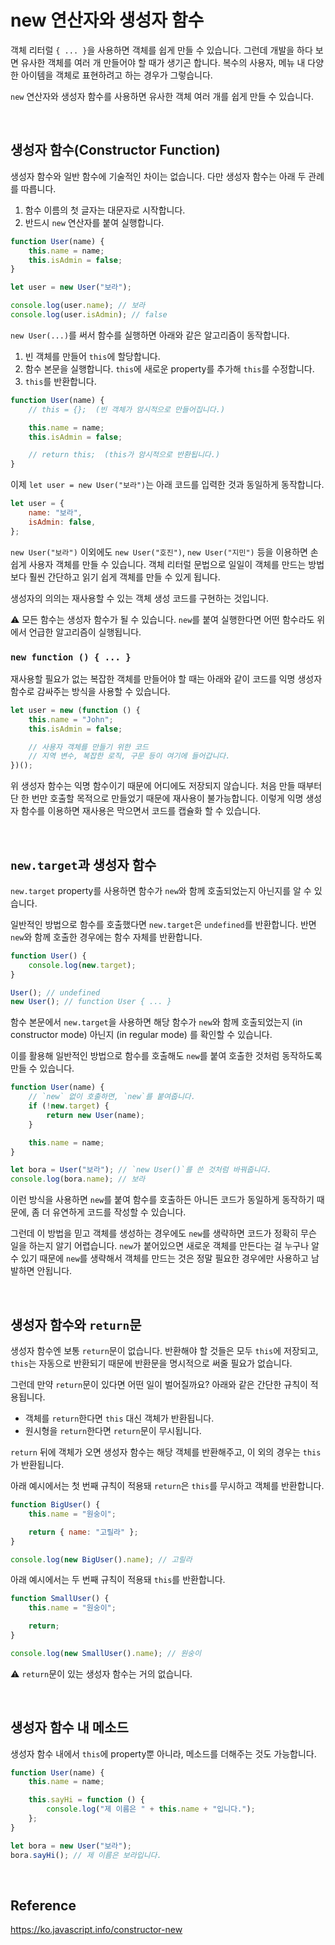 # new 연산자와 생성자 함수

객체 리터럴 `{ ... }`을 사용하면 객체를 쉽게 만들 수 있습니다. 그런데 개발을 하다 보면 유사한 객체를 여러 개 만들어야 할 때가 생기곤 합니다. 복수의 사용자, 메뉴 내 다양한 아이템을 객체로 표현하려고 하는 경우가 그렇습니다.

`new` 연산자와 생성자 함수를 사용하면 유사한 객체 여러 개를 쉽게 만들 수 있습니다.

<br>

## 생성자 함수(Constructor Function)

생성자 함수와 일반 함수에 기술적인 차이는 없습니다. 다만 생성자 함수는 아래 두 관례를 따릅니다.

1. 함수 이름의 첫 글자는 대문자로 시작합니다.
2. 반드시 `new` 연산자를 붙여 실행합니다.

```javascript
function User(name) {
    this.name = name;
    this.isAdmin = false;
}

let user = new User("보라");

console.log(user.name); // 보라
console.log(user.isAdmin); // false
```

`new User(...)`를 써서 함수를 실행하면 아래와 같은 알고리즘이 동작합니다.

1. 빈 객체를 만들어 `this`에 할당합니다.
2. 함수 본문을 실행합니다. `this`에 새로운 property를 추가해 `this`를 수정합니다.
3. `this`를 반환합니다.

```javascript
function User(name) {
    // this = {};  (빈 객체가 암시적으로 만들어집니다.)

    this.name = name;
    this.isAdmin = false;

    // return this;  (this가 암시적으로 반환됩니다.)
}
```

이제 `let user = new User("보라")`는 아래 코드를 입력한 것과 동일하게 동작합니다.

```javascript
let user = {
    name: "보라",
    isAdmin: false,
};
```

`new User("보라")` 이외에도 `new User("호진")`, `new User("지민")` 등을 이용하면 손쉽게 사용자 객체를 만들 수 있습니다. 객체 리터럴 문법으로 일일이 객체를 만드는 방법보다 훨씬 간단하고 읽기 쉽게 객체를 만들 수 있게 됩니다.

생성자의 의의는 재사용할 수 있는 객체 생성 코드를 구현하는 것입니다.

⚠️ 모든 함수는 생성자 함수가 될 수 있습니다. `new`를 붙여 실행한다면 어떤 함수라도 위에서 언급한 알고리즘이 실행됩니다.

### `new function () { ... }`

재사용할 필요가 없는 복잡한 객체를 만들어야 할 때는 아래와 같이 코드를 익명 생성자 함수로 감싸주는 방식을 사용할 수 있습니다.

```javascript
let user = new (function () {
    this.name = "John";
    this.isAdmin = false;

    // 사용자 객체를 만들기 위한 코드
    // 지역 변수, 복잡한 로직, 구문 등이 여기에 들어갑니다.
})();
```

위 생성자 함수는 익명 함수이기 때문에 어디에도 저장되지 않습니다. 처음 만들 때부터 단 한 번만 호출할 목적으로 만들었기 때문에 재사용이 불가능합니다. 이렇게 익명 생성자 함수를 이용하면 재사용은 막으면서 코드를 캡슐화 할 수 있습니다.

<br>

## `new.target`과 생성자 함수

`new.target` property를 사용하면 함수가 `new`와 함께 호출되었는지 아닌지를 알 수 있습니다.

일반적인 방법으로 함수를 호출했다면 `new.target`은 `undefined`를 반환합니다. 반면 `new`와 함께 호출한 경우에는 함수 자체를 반환합니다.

```javascript
function User() {
    console.log(new.target);
}

User(); // undefined
new User(); // function User { ... }
```

함수 본문에서 `new.target`을 사용하면 해당 함수가 `new`와 함께 호출되었는지 (in constructor mode) 아닌지 (in regular mode) 를 확인할 수 있습니다.

이를 활용해 일반적인 방법으로 함수를 호출해도 `new`를 붙여 호출한 것처럼 동작하도록 만들 수 있습니다.

```javascript
function User(name) {
    // `new` 없이 호출하면, `new`를 붙여줍니다.
    if (!new.target) {
        return new User(name);
    }

    this.name = name;
}

let bora = User("보라"); // `new User()`를 쓴 것처럼 바꿔줍니다.
console.log(bora.name); // 보라
```

이런 방식을 사용하면 `new`를 붙여 함수를 호출하든 아니든 코드가 동일하게 동작하기 때문에, 좀 더 유연하게 코드를 작성할 수 있습니다.

그런데 이 방법을 믿고 객체를 생성하는 경우에도 `new`를 생략하면 코드가 정확히 무슨 일을 하는지 알기 어렵습니다. `new`가 붙어있으면 새로운 객체를 만든다는 걸 누구나 알 수 있기 때문에 `new`를 생략해서 객체를 만드는 것은 정말 필요한 경우에만 사용하고 남발하면 안됩니다.

<br>

## 생성자 함수와 `return`문

생성자 함수엔 보통 `return`문이 없습니다. 반환해야 할 것들은 모두 `this`에 저장되고, `this`는 자동으로 반환되기 때문에 반환문을 명시적으로 써줄 필요가 없습니다.

그런데 만약 `return`문이 있다면 어떤 일이 벌어질까요? 아래와 같은 간단한 규칙이 적용됩니다.

-   객체를 `return`한다면 `this` 대신 객체가 반환됩니다.
-   원시형을 `return`한다면 `return`문이 무시됩니다.

`return` 뒤에 객체가 오면 생성자 함수는 해당 객체를 반환해주고, 이 외의 경우는 `this`가 반환됩니다.

아래 예시에서는 첫 번째 규칙이 적용돼 `return`은 `this`를 무시하고 객체를 반환합니다.

```javascript
function BigUser() {
    this.name = "원숭이";

    return { name: "고릴라" };
}

console.log(new BigUser().name); // 고릴라
```

아래 예시에서는 두 번째 규칙이 적용돼 `this`를 반환합니다.

```javascript
function SmallUser() {
    this.name = "원숭이";

    return;
}

console.log(new SmallUser().name); // 원숭이
```

⚠️ `return`문이 있는 생성자 함수는 거의 없습니다.

<br>

## 생성자 함수 내 메소드

생성자 함수 내에서 `this`에 property뿐 아니라, 메소드를 더해주는 것도 가능합니다.

```javascript
function User(name) {
    this.name = name;

    this.sayHi = function () {
        console.log("제 이름은 " + this.name + "입니다.");
    };
}

let bora = new User("보라");
bora.sayHi(); // 제 이름은 보라입니다.
```

<br>

## Reference

https://ko.javascript.info/constructor-new
